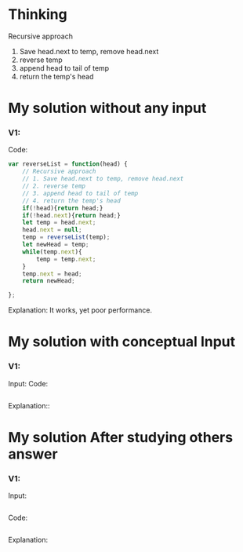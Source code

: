 # Thinking

Recursive approach
1. Save head.next to temp, remove head.next 
2. reverse temp
3. append head to tail of temp
4. return the temp's head
# My solution without any input

### V1:
Code:
```js
var reverseList = function(head) {
    // Recursive approach
    // 1. Save head.next to temp, remove head.next 
    // 2. reverse temp
    // 3. append head to tail of temp
    // 4. return the temp's head
    if(!head){return head;}
    if(!head.next){return head;}
    let temp = head.next;
    head.next = null;
    temp = reverseList(temp);
    let newHead = temp;
    while(temp.next){
        temp = temp.next;
    }
    temp.next = head;
    return newHead;

};
```
Explanation:
It works, yet poor performance.
# My solution with conceptual Input

### V1: 
Input:
Code:
```js

```
Explanation::

# My solution After studying others answer

### V1: 
Input:
```js

```
Code:
```js

```
Explanation:

